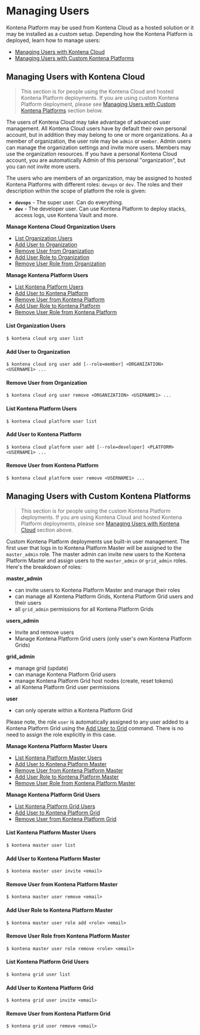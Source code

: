 # Managing Users

Kontena Platform may be used from Kontena Cloud as a hosted solution or it may be installed as a custom setup. Depending how the Kontena Platform is deployed, learn how to manage users:

* [Managing Users with Kontena Cloud](#managing-users-with-kontena-cloud)
* [Managing Users with Custom Kontena Platforms](#managing-users-with-custom-kontena-platforms)

## Managing Users with Kontena Cloud

> This section is for people using the Kontena Cloud and hosted Kontena Platform deployments. If you are using custom Kontena Platform deployment, please see [Managing Users with Custom Kontena Platforms](#managing-users-with-custom-kontena-platforms) section below.

The users of Kontena Cloud may take advantage of advanced user management. All Kontena Cloud users have by default their own personal account, but in addition they may belong to one or more organizations. As a member of organization, the user role may be `admin` or `member`. Admin users can manage the organization settings and invite more users. Members may use the organization resources. If you have a personal Kontena Cloud account, you are automatically Admin of this personal "organization", but you can not invite more users.

The users who are members of an organization, may be assigned to hosted Kontena Platforms with different roles: `devops` or `dev`. The roles and their description within the scope of platform the role is given:

* **`devops`** - The super user. Can do everything.
* **`dev`** - The developer user. Can use Kontena Platform to deploy stacks, access logs, use Kontena Vault and more.

**Manage Kontena Cloud Organization Users**

* [List Organization Users](#list-organization-users)
* [Add User to Organization](#add-user-to-organization)
* [Remove User from Organization](#remove-user-from-organization)
* [Add User Role to Organization](#add-user-role-to-organization)
* [Remove User Role from Organization](#remove-user-role-from-organization)

**Manage Kontena Platform Users**

* [List Kontena Platform Users](#list-kontena-platform-users)
* [Add User to Kontena Platform](#add-user-to-kontena-platform)
* [Remove User from Kontena Platform](#remove-user-from-kontena-platform)
* [Add User Role to Kontena Platform](#add-user-role-to-kontena-platform)
* [Remove User Role from Kontena Platform](#remove-user-role-from-kontena-platform)

#### List Organization Users

```
$ kontena cloud org user list
```

#### Add User to Organization

```
$ kontena cloud org user add [--role=member] <ORGANIZATION> <USERNAME1> ...
```

#### Remove User from Organization

```
$ kontena cloud org user remove <ORGANIZATION> <USERNAME1> ...
```

#### List Kontena Platform Users

```
$ kontena cloud platform user list
```

#### Add User to Kontena Platform

```
$ kontena cloud platform user add [--role=developer] <PLATFORM> <USERNAME1> ...
```

#### Remove User from Kontena Platform

```
$ kontena cloud platform user remove <USERNAME1> ...
```

## Managing Users with Custom Kontena Platforms

> This section is for people using the custom Kontena Platform deployments. If you are using Kontena Cloud and hosted Kontena Platform deployments, please see [Managing Users with Kontena Cloud](#managing-users-with-kontena-cloud) section above.

Custom Kontena Platform deployments use built-in user management. The first user that logs in to Kontena Platform Master will be assigned to the `master_admin` role. The master admin can invite new users to the Kontena Platform Master and assign users to the `master_admin` or `grid_admin` roles. Here's the breakdown of roles:

**master_admin**
* can invite users to Kontena Platform Master and manage their roles
* can manage all Kontena Platform Grids, Kontena Platform Grid users and their users
* all `grid_admin` permissions for all Kontena Platform Grids

**users_admin**
* Invite and remove users
* Manage Kontena Platform Grid users (only user's own Kontena Platform Grids)

**grid_admin**
* manage grid (update)
* can manage Kontena Platform Grid users
* manage Kontena Platform Grid host nodes (create, reset tokens)
* all Kontena Platform Grid user permissions

**user**
* can only operate within a Kontena Platform Grid

Please note, the role `user` is automatically assigned to any user added to a Kontena Platform Grid using the [Add User to Grid](users#add-user-to-grid) command. There is no need to assign the role explicitly in this case.

**Manage Kontena Platform Master Users**

* [List Kontena Platform Master Users](#list-kontena-platform-master-users)
* [Add User to Kontena Platform Master](#add-user-to-kontena-platform-master)
* [Remove User from Kontena Platform Master](#remove-user-from-kontena-platform-master)
* [Add User Role to Kontena Platform Master](#add-user-role-to-kontena-platform-master)
* [Remove User Role from Kontena Platform Master](#remove-user-role-from-custom-kontena-platform)

**Manage Kontena Platform Grid Users**

* [List Kontena Platform Grid Users](#list-kontena-platform-grid-users)
* [Add User to Kontena Platform Grid](#add-user-to-kontena-platform-grid)
* [Remove User from Kontena Platform Grid](#remove-user-from-kontena-platform-grid)

#### List Kontena Platform Master Users

```
$ kontena master user list
```

#### Add User to Kontena Platform Master

```
$ kontena master user invite <email>
```

#### Remove User from Kontena Platform Master

```
$ kontena master user remove <email>
```

#### Add User Role to Kontena Platform Master

```
$ kontena master user role add <role> <email>
```

#### Remove User Role from Kontena Platform Master

```
$ kontena master user role remove <role> <email>
```

#### List Kontena Platform Grid Users

```
$ kontena grid user list
```

#### Add User to Kontena Platform Grid

```
$ kontena grid user invite <email>
```

#### Remove User from Kontena Platform Grid

```
$ kontena grid user remove <email>
```

